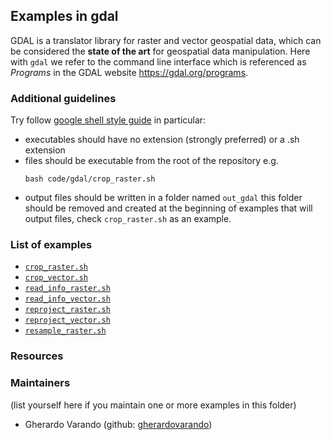 ## Examples in gdal 


GDAL is a translator library for raster and vector geospatial data, which can 
be considered the **state of the art** for geospatial data manipulation. 
Here with `gdal` we refer to the command line interface which is 
referenced as _Programs_ in the GDAL website <https://gdal.org/programs>.


 
### Additional guidelines 

Try follow [google shell style guide](https://google.github.io/styleguide/shellguide.html) 
in particular: 

- executables should have no extension (strongly preferred) or a .sh extension
- files should be executable from the root of the repository e.g. 
  ```
  bash code/gdal/crop_raster.sh
  ``` 
- output files should be written in a folder named `out_gdal` 
  this folder should be removed and created at the beginning 
  of examples that will output files, check `crop_raster.sh` 
  as an example. 

### List of examples

- [`crop_raster.sh`](crop_raster.sh)
- [`crop_vector.sh`](crop_vector.sh)
- [`read_info_raster.sh`](read_info_raster.sh)
- [`read_info_vector.sh`](read_info_vector.sh)
- [`reproject_raster.sh`](reproject_raster.sh) 
- [`reproject_vector.sh`](reproject_vector.sh) 
- [`resample_raster.sh`](resample_raster.sh) 


### Resources 


### Maintainers 
(list yourself here if you maintain one or more examples in this folder) 

- Gherardo Varando (github: [gherardovarando](https://github.com/gherardovarando)) 
